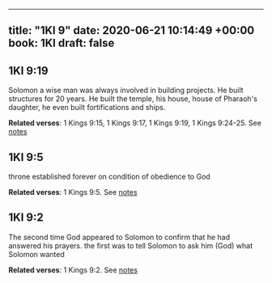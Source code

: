 
---
title: "1KI 9"
date: 2020-06-21 10:14:49 +00:00
book: 1KI
draft: false
---

## 1KI 9:19

Solomon a wise man was always involved in building projects. He built structures for 20 years. He built the temple, his house, house of Pharaoh's daughter, he even built fortifications and ships.

**Related verses**: 1 Kings 9:15, 1 Kings 9:17, 1 Kings 9:19, 1 Kings 9:24-25. See [notes](https://my.bible.com/notes/3456764914445312189)


## 1KI 9:5

throne established forever on condition of obedience to God

**Related verses**: 1 Kings 9:5. See [notes](https://my.bible.com/notes/3455501749355012830)


## 1KI 9:2

The second time God appeared to Solomon to confirm that he had answered his prayers. the first was to tell Solomon to ask him (God) what Solomon wanted

**Related verses**: 1 Kings 9:2. See [notes](https://my.bible.com/notes/3455501292679193306)

